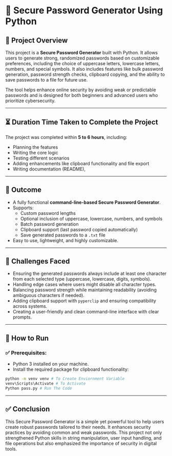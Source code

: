 # 🔐 Secure Password Generator Using Python 

## 📌 Project Overview
This project is a **Secure Password Generator** built with Python. It allows users to generate strong, randomized passwords based on customizable preferences, including the choice of uppercase letters, lowercase letters, numbers, and special symbols. It also includes features like bulk password generation, password strength checks, clipboard copying, and the ability to save passwords to a file for future use.

The tool helps enhance online security by avoiding weak or predictable passwords and is designed for both beginners and advanced users who prioritize cybersecurity.

---

## ⏳ Duration Time Taken to Complete the Project
The project was completed within **5 to 6 hours**, including:
- Planning the features
- Writing the core logic
- Testing different scenarios
- Adding enhancements like clipboard functionality and file export
- Writing documentation (README), 

---

## 🎯 Outcome
- A fully functional **command-line-based Secure Password Generator**.
- Supports:
  - Custom password lengths
  - Optional inclusion of uppercase, lowercase, numbers, and symbols
  - Batch password generation
  - Clipboard support (last password copied automatically)
  - Save generated passwords to a `.txt` file
- Easy to use, lightweight, and highly customizable.

---

## 🚧 Challenges Faced
- Ensuring the generated passwords always include at least one character from each selected type (uppercase, lowercase, digits, symbols).
- Handling edge cases where users might disable all character types.
- Balancing password strength while maintaining readability (avoiding ambiguous characters if needed).
- Adding clipboard support with `pyperclip` and ensuring compatibility across systems.
- Creating a user-friendly and clean command-line interface with clear prompts.

---

## 🚀 How to Run

### ✅ Prerequisites:
- Python 3 installed on your machine.
- Install the required package for clipboard functionality:
```bash
python -m venv venv # To Create Enviornment Variable
venv\Scripts\Activate # To Activate
Python pass.py # Run The Code
```
---

## ✅ Conclusion
This Secure Password Generator is a simple yet powerful tool to help users create robust passwords tailored to their needs. It enhances security practices by avoiding common and weak passwords. This project not only strengthened Python skills in string manipulation, user input handling, and file operations but also emphasized the importance of security in digital tools.
